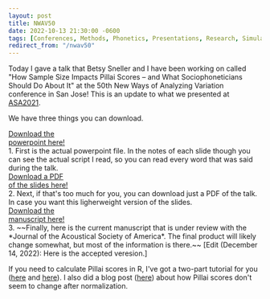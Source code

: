 ```yaml
---
layout: post
title: NWAV50
date: 2022-10-13 21:30:00 -0600
tags: [Conferences, Methods, Phonetics, Presentations, Research, Simulations, Statistics, Vowel Overlap]
redirect_from: "/nwav50"
---
```



Today I gave a talk that Betsy Sneller and I have been working on called "How Sample Size Impacts Pillai Scores – and What Sociophoneticians Should Do About It" at the 50th New Ways of Analyzing Variation conference in San Jose! This is an update  to what we presented at [ASA2021](/blog/asa2021).

We have three things you can download. 

<div class="biglink"><a href="/downloads/221014-NWAV50_pillai.pptx" title="NWAV50 slides" class="nodot">Download the<br />powerpoint here!</a></div>
1. First is the actual powerpoint file. In the notes of each slide though you can see the actual script I read, so you can read every word that was said during the talk.

<div class="biglink"><a href="/downloads/221014-NWAV50_pillai.pdf" title="PDF of NWAV50 slides" class="nodot">Download a PDF<br />of the slides here!</a></div>
2. Next, if that's too much for you, you can download just a PDF of the talk. In case you want this ligherweight version of the slides.

<div class="biglink"><a href="/downloads/221202-Pillai-preprint" title="NWAV49 poster" class="nodot">Download the<br />manuscript here!</a></div>
3. ~~Finally, here is the current manuscript that is under review with the *Journal of the Acoustical Society of America*. The final product will likely change somewhat, but most of the information is there.~~ [Edit (December 14, 2022): Here is the accepted veresion.]

If you need to calculate Pillai scores in R, I've got a two-part tutorial for you ([here](/blog/a-tutorial-in-calculating-vowel-overlap) and [here](/blog/vowel-overlap-in-r-advanced-topics)). I also did a blog post ([here](/blog/pillai-scores-dont-change-after-normalization)) about how Pillai scores don't seem to change after normalization. 